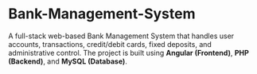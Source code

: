 # Bank-Management-System
A full-stack web-based Bank Management System that handles user accounts, transactions, credit/debit cards, fixed deposits, and administrative control. The project is built using **Angular (Frontend)**, **PHP (Backend)**, and **MySQL (Database)**.

